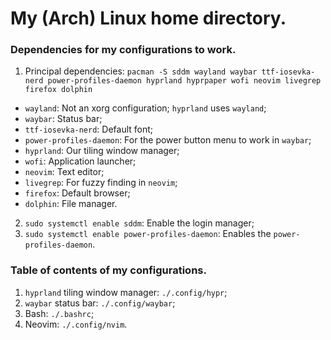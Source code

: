 # My (Arch) Linux home directory.

### Dependencies for my configurations to work.
1. Principal dependencies: `pacman -S sddm wayland waybar ttf-iosevka-nerd power-profiles-daemon hyprland hyprpaper wofi neovim livegrep firefox dolphin`
- `wayland`: Not an xorg configuration; `hyprland` uses `wayland`;
- `waybar`: Status bar;
- `ttf-iosevka-nerd`: Default font;
- `power-profiles-daemon`: For the power button menu to work in `waybar`;
- `hyprland`: Our tiling window manager;
- `wofi`: Application launcher;
- `neovim`: Text editor;
- `livegrep`: For fuzzy finding in `neovim`;
- `firefox`: Default browser;
- `dolphin`: File manager.
2. `sudo systemctl enable sddm`: Enable the login manager;
3. `sudo systemctl enable power-profiles-daemon`: Enables the `power-profiles-daemon`.

### Table of contents of my configurations.
1. `hyprland` tiling window manager: `./.config/hypr`;
2. `waybar` status bar: `./.config/waybar`;
3. Bash: `./.bashrc`;
4. Neovim: `./.config/nvim`.

